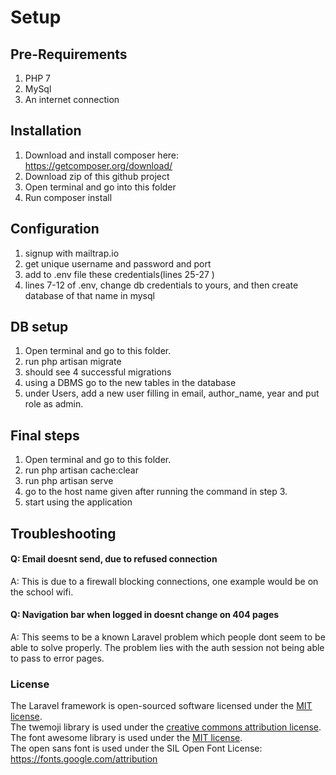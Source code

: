 # Setup

## Pre-Requirements
1. PHP 7
2. MySql
3. An internet connection


## Installation
1. Download and install composer here: https://getcomposer.org/download/
2. Download zip of this github project
3. Open terminal and go into this folder
4. Run composer install

## Configuration

1. signup with mailtrap.io
2. get unique username and password and port
3. add to .env file these credentials(lines 25-27 )
4. lines 7-12 of .env, change db credentials to yours, and then create database of that name in mysql

## DB setup

1. Open terminal and go to this folder.
2. run php artisan migrate
3. should see 4 successful migrations
4. using a DBMS go to the new tables in the database
5. under Users, add a new user filling in email, author_name, year and put role as admin.

## Final steps

1. Open terminal and go to this folder.
2. run php artisan cache:clear
3. run php artisan serve
4. go to the host name given after running the command in step 3.
5. start using the application

## Troubleshooting
#### Q: Email doesnt send, due to refused connection
A: This is due to a firewall blocking connections, one example would be on the school wifi.
#### Q: Navigation bar when logged in doesnt change on 404 pages
A: This seems to be a known Laravel problem which people dont seem to be able to solve properly. The problem lies with the auth session not being able to pass to error pages. 

### License

The Laravel framework is open-sourced software licensed under the [MIT license](http://opensource.org/licenses/MIT).<br />
The twemoji library is used under the [creative commons attribution license](https://github.com/twitter/twemoji).<br />
The font awesome library is used under the [MIT license](http://fontawesome.io/license/).<br />
The open sans font is used under the SIL Open Font License: https://fonts.google.com/attribution
